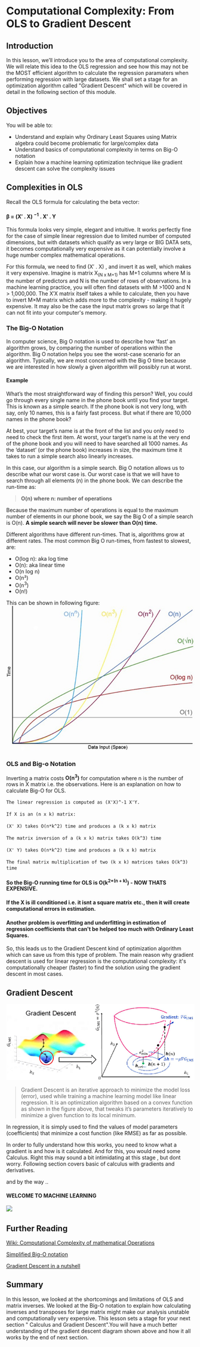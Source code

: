 
# Computational Complexity: From OLS to Gradient Descent

## Introduction

In this lesson, we’ll introduce you to the area of computational complexity. We will relate this idea to the OLS regression and see how this may not be the MOST efficient algorithm to calculate the regression paramaters when performing regression with large datasets. We shall set a stage for an optimization algorithm called "Gradient Descent" which will be covered in detail in the following section of this module. 

## Objectives

You will be able to:

* Understand and explain why Ordinary Least Squares using Matrix algebra could become problematic for large/complex data
* Understand basics of computational complexity in terms on Big-O notation
* Explain how a machine learning optimization technique like gradient descent can solve the complexity issues 

## Complexities in OLS

Recall the OLS formula for calculating the beta vector:
####    β = (X′ .  X) <sup>−1</sup> .  X′ .  Y

This formula looks very simple, elegant and intuitive. It works perfectly fine for the case of simple linear regression due to limited number of computed dimensions, but with datasets which qualify as very large or BIG DATA sets, it becomes computationally very expensive as it can potentially involve a huge number complex mathematical operations. 

For this formula, we need to find (X′ .  X)  , and invert it as well, which makes it very expensive. Imagine is matrix X<sub>(N x M+1)</sub> has M+1 columns where M is the number of predictors and N is the number of rows of observations. In a machine learning practice, you will often find datasets with M >1000 and N > 1,000,000. The X′X matrix itself takes a  while to calculate, then you have to invert M×M matrix which adds more to the complexity -  making it hugely expensive. It may also be the case the input matrix grows so large that it can not fit into your computer's memory. 

### The Big-O Notation

In computer science, Big O notation is used to describe how ‘fast’ an algorithm grows, by comparing the number of operations within the algorithm. Big O notation helps you see the worst-case scenario for an algorithm. Typically, we are most concerned with the Big O time because we are interested in how slowly a given algorithm will possibly  run at worst.

#### Example

What’s the most straightforward way of finding this person? Well, you could go through every single name in the phone book until you find your target. This is known as a simple search. If the phone book is not very long, with say, only 10 names, this is a fairly fast process. But what if there are 10,000 names in the phone book?

At best, your target’s name is at the front of the list and you only need to need to check the first item. At worst, your target’s name is at the very end of the phone book and you will need to have searched all 1000 names. As the ‘dataset’ (or the phone book) increases in size, the maximum time it takes to run a simple search also linearly increases.

In this case, our algorithm is a simple search. Big O notation allows us to describe what our worst case is. Our worst case is that we will have to search through all elements (n) in the phone book. We can describe the run-time as:

> **O(n) where n: number of operations**

Because the maximum number of operations is equal to the maximum number of elements in our phone book, we say the Big O of a simple search is O(n). **A simple search will never be slower than O(n) time.**

Different algorithms have different run-times. That is, algorithms grow at different rates. The most common Big O run-times, from fastest to slowest, are:

* O(log n): aka log time
* O(n): aka linear time
* O(n log n)
* O(n²)
* O(n<sup>3</sup>)
* O(n!)

This can be shown in following figure:
![](bigo.jpeg)

### OLS and Big-o Notation

Inverting a matrix costs **O(n<sup>3</sup>)** for computation where n is the number of rows in X matrix i.e. the observations. Here is an explanation on how to calculate Big-O for OLS.
```
The linear regression is computed as (X'X)^-1 X'Y.

If X is an (n x k) matrix:

(X' X) takes O(n*k^2) time and produces a (k x k) matrix

The matrix inversion of a (k x k) matrix takes O(k^3) time

(X' Y) takes O(n*k^2) time and produces a (k x k) matrix

The final matrix multiplication of two (k x k) matrices takes O(k^3) time

```
#### So the Big-O running time for OLS is O(k<sup>2*(n + k)</sup>) - NOW THATS EXPENSIVE.

#### If the X is ill conditioned  i.e. it isnt a square matrix etc., then it will create computational errors in estimation. 

#### Another problem is overfitting and underfitting in estimation of regression coefficients that can't be helped too much with Ordinary Least Squares.

So, this leads us to the Gradient Descent kind of optimization algorithm which can save us from this type of problem. The main reason why gradient descent is used for linear regression is the computational complexity: it's computationally cheaper (faster) to find the solution using the gradient descent in most cases.

## Gradient Descent 
![](grad.png)

> Gradient Descent is an iterative approach to minimize the model loss (error), used while training a machine learning model like linear regression. It is an optimization algorithm based on a convex function as shown in the figure above, that tweaks it’s parameters iteratively to minimize a given function to its local minimum.

In regression, it is simply used to find the values of model parameters (coefficients) that minimize a cost function (like RMSE) as far as possible.

In order to fully understand how this works, you need to know what a gradient is and how is it calculated. And for this, you would need some Calculus. Right this may sound a bit intimidating at this stage , but dont worry. Following section covers basic of calculus with gradients and derivatives. 

and by the way ..

#### WELCOME TO MACHINE LEARNING 
![](https://i0.wp.com/dataandstats.com/wp-content/uploads/2017/12/machine-learning-joke.jpg?resize=638%2C359&ssl=1)

## Further Reading

[Wiki: Computational Complexity of mathematical Operations](https://en.wikipedia.org/wiki/Computational_complexity_of_mathematical_operations)

[Simplified Big-O notation](https://medium.com/karuna-sehgal/a-simplified-explanation-of-the-big-o-notation-82523585e835)

[Gradient Descent in a nutshell](https://towardsdatascience.com/gradient-descent-in-a-nutshell-eaf8c18212f0)


## Summary 

In this lesson, we looked at the shortcomings and limitations of OLS and matrix inverses. We looked at the Big-O notation to explain how calculating inverses and transposes for large matrix might make our analysis unstable and computationally very expensive.  This lesson sets a stage for your next section " Calculus and Gradient Descent".You will have a much better understanding of the gradient descent diagram shown above and how it all works by the end of next section. 
